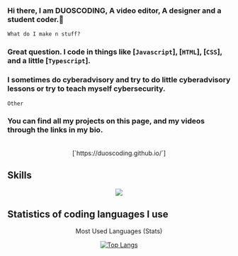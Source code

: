 
### Hi there, I am DUOSCODING, A video editor, A designer and a student coder.👋 
 `What do I make n stuff?`
 ### Great question. I code in things like [`Javascript`], [`HTML`], [`CSS`], and a little [`Typescript`].
 ### I sometimes do cyberadvisory and try to do little cyberadvisory lessons or try to teach myself cybersecurity.
 
 `Other`
 ### You can find all my projects on this page, and my videos through the links in my bio.
 <br>
 <center>
 [`https://duoscoding.github.io/`]
  <br>
<img src="https://komarev.com/ghpvc/?username=DUOSCODING" alt="" align="center" />
 </center>

## Skills

<center>
 <p align="center">
  <a href="https://skillicons.dev/" target="_blank">
    <img
      src="https://skillicons.dev/icons?i=github,html,css,js,vscode,typescript&theme=dark"
    />
  </a>
</p>
 </center>
 
 ## Statistics of coding languages I use
 
 <center>
  <p align="center">
 <summary> Most Used Languages (Stats) </summary>
   
  <a href="#">![Top Langs](https://github-readme-stats.vercel.app/api/top-langs/?username=DUOSCODING&layout=compact&theme=blueberry&count_private=true&hide_border=true)</a>
</details>
 </p>
 </center>
